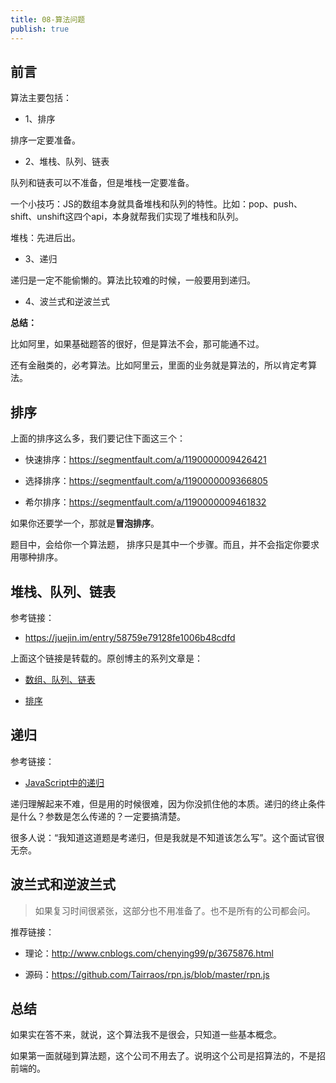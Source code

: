 ```yaml
---
title: 08-算法问题
publish: true
---
```


<ArticleTopAd></ArticleTopAd>



## 前言


算法主要包括：

- 1、排序

排序一定要准备。

- 2、堆栈、队列、链表

队列和链表可以不准备，但是堆栈一定要准备。

一个小技巧：JS的数组本身就具备堆栈和队列的特性。比如：pop、push、shift、unshift这四个api，本身就帮我们实现了堆栈和队列。

堆栈：先进后出。

- 3、递归

递归是一定不能偷懒的。算法比较难的时候，一般要用到递归。

- 4、波兰式和逆波兰式


**总结：**

比如阿里，如果基础题答的很好，但是算法不会，那可能通不过。

还有金融类的，必考算法。比如阿里云，里面的业务就是算法的，所以肯定考算法。


## 排序


上面的排序这么多，我们要记住下面这三个：

- 快速排序：<https://segmentfault.com/a/1190000009426421>

- 选择排序：<https://segmentfault.com/a/1190000009366805>

- 希尔排序：<https://segmentfault.com/a/1190000009461832>

如果你还要学一个，那就是**冒泡排序**。

题目中，会给你一个算法题， 排序只是其中一个步骤。而且，并不会指定你要求用哪种排序。




## 堆栈、队列、链表

参考链接：

- <https://juejin.im/entry/58759e79128fe1006b48cdfd>

上面这个链接是转载的。原创博主的系列文章是：

- [数组、队列、链表](http://huang303513.github.io/2016/12/08/Javascript%E7%9A%84%E6%95%B0%E6%8D%AE%E7%BB%93%E6%9E%84%E4%B8%8E%E7%AE%97%E6%B3%95(%E4%B8%80).html)



- [排序](http://huang303513.github.io/2016/12/19/Javascript%E7%9A%84%E6%95%B0%E6%8D%AE%E7%BB%93%E6%9E%84%E4%B8%8E%E7%AE%97%E6%B3%95(%E5%9B%9B).html)





## 递归

参考链接：

- [JavaScript中的递归](https://segmentfault.com/a/1190000009857470)

递归理解起来不难，但是用的时候很难，因为你没抓住他的本质。递归的终止条件是什么？参数是怎么传递的？一定要搞清楚。

很多人说：“我知道这道题是考递归，但是我就是不知道该怎么写”。这个面试官很无奈。



## 波兰式和逆波兰式

> 如果复习时间很紧张，这部分也不用准备了。也不是所有的公司都会问。

推荐链接：

- 理论：<http://www.cnblogs.com/chenying99/p/3675876.html>

- 源码：<https://github.com/Tairraos/rpn.js/blob/master/rpn.js>


## 总结

如果实在答不来，就说，这个算法我不是很会，只知道一些基本概念。

如果第一面就碰到算法题，这个公司不用去了。说明这个公司是招算法的，不是招前端的。







